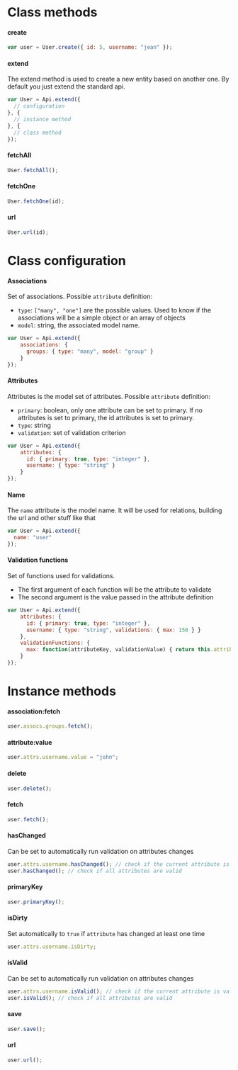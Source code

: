 # Class methods

#### create
```js
var user = User.create({ id: 5, username: "jean" });
```

#### extend
The extend method is used to create a new entity based on another one. By default you just extend the standard api.
```js
var User = Api.extend({
  // configuration
}, {
  // instance method
}, {
  // class method
});
```

#### fetchAll
```js
User.fetchAll();
```

#### fetchOne
```js
User.fetchOne(id);
```

#### url
```js
User.url(id);
```

# Class configuration

#### Associations
Set of associations.
Possible `attribute` definition:
- `type`: ``["many", "one"]`` are the possible values. Used to know if the associations will be a simple object or an array of objects
- `model`: string, the associated model name.
```js
var User = Api.extend({
    associations: {
      groups: { type: "many", model: "group" }
    }
});
```

#### Attributes
Attributes is the model set of attributes.
Possible `attribute` definition:
- `primary`: boolean, only one attribute can be set to primary. If no attributes is set to primary, the id attributes is set to primary.
- `type`: string
- `validation`: set of validation criterion
```js
var User = Api.extend({
    attributes: {
      id: { primary: true, type: "integer" },
      username: { type: "string" }
    }
});
```

#### Name
The `name` attribute is the model name. It will be used for relations, building the url and other stuff like that
```js
var User = Api.extend({
  name: "user"
});
```

#### Validation functions
Set of functions used for validations.
- The first argument of each function will be the attribute to validate
- The second argument is the value passed in the attribute definition
```js
var User = Api.extend({
    attributes: {
      id: { primary: true, type: "integer" },
      username: { type: "string", validations: { max: 150 } }
    },
    validationFunctions: {
      max: function(attributeKey, validationValue) { return this.attributes[attributeKey] <= validationValue; }
    }
});
```

# Instance methods

#### association:fetch
```js
user.assocs.groups.fetch();
```

#### attribute:value
```js
user.attrs.username.value = "john";
```

#### delete
```js
user.delete();
```

#### fetch
```js
user.fetch();
```

#### hasChanged
Can be set to automatically run validation on attributes changes
```js
user.attrs.username.hasChanged(); // check if the current attribute is valid
user.hasChanged(); // check if all attributes are valid
```

#### primaryKey
```js
user.primaryKey();
```

#### isDirty
Set automatically to `true` if `attribute` has changed at least one time
```js
user.attrs.username.isDirty;
```

#### isValid
Can be set to automatically run validation on attributes changes
```js
user.attrs.username.isValid(); // check if the current attribute is valid
user.isValid(); // check if all attributes are valid
```

#### save
```js
user.save();
```

#### url
```js
user.url();
```
